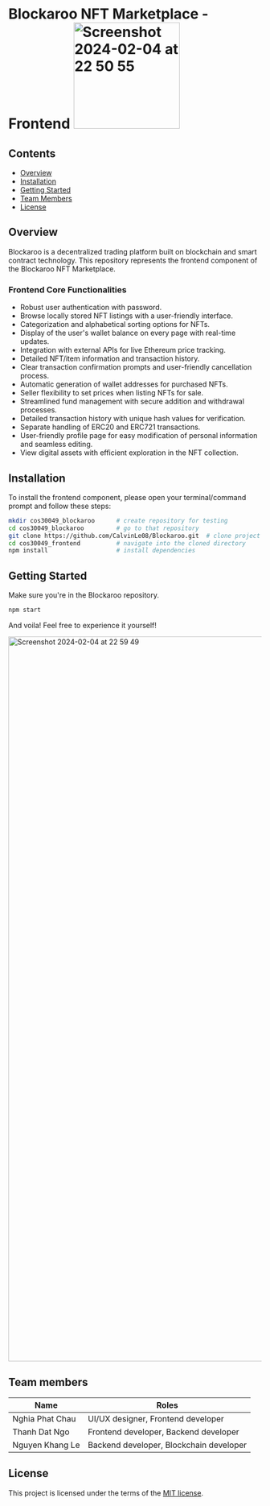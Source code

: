 # Blockaroo NFT Marketplace - Frontend <img width="211" alt="Screenshot 2024-02-04 at 22 50 55" src="https://github.com/CalvinLe08/Blockaroo/assets/88606778/7dff77b4-5e5d-4a22-a3a8-a421a47dc366">


## Contents

- [Overview](#overview)
- [Installation](#installation)
- [Getting Started](#getting-started)
- [Team Members](#team-members)
- [License](#license)

## Overview

Blockaroo is a decentralized trading platform built on blockchain and smart contract technology. This repository represents the frontend component of the Blockaroo NFT Marketplace.

### Frontend Core Functionalities

- Robust user authentication with password.
- Browse locally stored NFT listings with a user-friendly interface.
- Categorization and alphabetical sorting options for NFTs.
- Display of the user's wallet balance on every page with real-time updates.
- Integration with external APIs for live Ethereum price tracking.
- Detailed NFT/item information and transaction history.
- Clear transaction confirmation prompts and user-friendly cancellation process.
- Automatic generation of wallet addresses for purchased NFTs.
- Seller flexibility to set prices when listing NFTs for sale.
- Streamlined fund management with secure addition and withdrawal processes.
- Detailed transaction history with unique hash values for verification.
- Separate handling of ERC20 and ERC721 transactions.
- User-friendly profile page for easy modification of personal information and seamless editing.
- View digital assets with efficient exploration in the NFT collection.


## Installation

To install the frontend component, please open your terminal/command prompt and follow these steps:

```bash
mkdir cos30049_blockaroo      # create repository for testing
cd cos30049_blockaroo         # go to that repository
git clone https://github.com/CalvinLe08/Blockaroo.git  # clone project from GitHub
cd cos30049_frontend          # navigate into the cloned directory
npm install                   # install dependencies
```

## Getting Started

Make sure you're in the Blockaroo repository.
```bash
npm start
```
And voila! Feel free to experience it yourself!

<img width="1440" alt="Screenshot 2024-02-04 at 22 59 49" src="https://github.com/CalvinLe08/Blockaroo/assets/88606778/65219096-2574-4727-96b4-8c4018d65566">

## Team members

| Name               | Roles                                           |
| ------------------ | ----------------------------------------------- |
| Nghia Phat Chau   | UI/UX designer, Frontend developer               |
| Thanh Dat Ngo      | Frontend developer, Backend developer            |
| Nguyen Khang Le    | Backend developer, Blockchain developer          |


## License
This project is licensed under the terms of the [MIT license](LICENSE).



